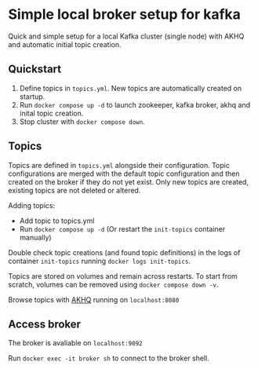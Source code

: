 # Simple local broker setup for kafka

Quick and simple setup for a local Kafka cluster (single node) with AKHQ and automatic initial topic creation.

## Quickstart

1. Define topics in `topics.yml`. New topics are automatically created on startup.
2. Run `docker compose up -d` to launch zookeeper, kafka broker, akhq and inital topic creation.
3. Stop cluster with `docker compose down`.

## Topics

Topics are defined in `topics.yml` alongside their configuration. Topic configurations are merged with the default topic configuration and then created on the broker if they do not yet exist. Only new topics are created, existing topics are not deleted or altered.

Adding topics:

- Add topic to topics.yml
- Run `docker compose up -d` (Or restart the `init-topics` container manually)

Double check topic creations (and found topic definitions) in the logs of container `init-topics` running `docker logs init-topics`.

Topics are stored on volumes and remain across restarts. To start from scratch, volumes can be removed using `docker compose down -v`.

Browse topics with [AKHQ](https://github.com/tchiotludo/akhq) running on `localhost:8080`

## Access broker

The broker is avaliable on `localhost:9092`

Run `docker exec -it broker sh` to connect to the broker shell.
